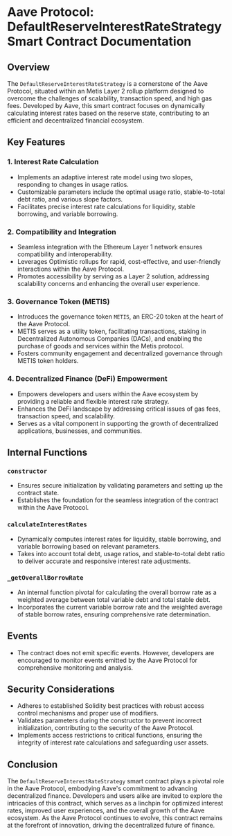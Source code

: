 # Aave Protocol: DefaultReserveInterestRateStrategy Smart Contract Documentation

## Overview
The `DefaultReserveInterestRateStrategy` is a cornerstone of the Aave Protocol, situated within an Metis Layer 2 rollup platform designed to overcome the challenges of scalability, transaction speed, and high gas fees. Developed by Aave, this smart contract focuses on dynamically calculating interest rates based on the reserve state, contributing to an efficient and decentralized financial ecosystem.

## Key Features
### 1. Interest Rate Calculation
   - Implements an adaptive interest rate model using two slopes, responding to changes in usage ratios.
   - Customizable parameters include the optimal usage ratio, stable-to-total debt ratio, and various slope factors.
   - Facilitates precise interest rate calculations for liquidity, stable borrowing, and variable borrowing.

### 2. Compatibility and Integration
   - Seamless integration with the Ethereum Layer 1 network ensures compatibility and interoperability.
   - Leverages Optimistic rollups for rapid, cost-effective, and user-friendly interactions within the Aave Protocol.
   - Promotes accessibility by serving as a Layer 2 solution, addressing scalability concerns and enhancing the overall user experience.

### 3. Governance Token (METIS)
   - Introduces the governance token `METIS`, an ERC-20 token at the heart of the Aave Protocol.
   - METIS serves as a utility token, facilitating transactions, staking in Decentralized Autonomous Companies (DACs), and enabling the purchase of goods and services within the Metis protocol.
   - Fosters community engagement and decentralized governance through METIS token holders.

### 4. Decentralized Finance (DeFi) Empowerment
   - Empowers developers and users within the Aave ecosystem by providing a reliable and flexible interest rate strategy.
   - Enhances the DeFi landscape by addressing critical issues of gas fees, transaction speed, and scalability.
   - Serves as a vital component in supporting the growth of decentralized applications, businesses, and communities.

## Internal Functions
### `constructor`
   - Ensures secure initialization by validating parameters and setting up the contract state.
   - Establishes the foundation for the seamless integration of the contract within the Aave Protocol.

### `calculateInterestRates`
   - Dynamically computes interest rates for liquidity, stable borrowing, and variable borrowing based on relevant parameters.
   - Takes into account total debt, usage ratios, and stable-to-total debt ratio to deliver accurate and responsive interest rate adjustments.

### `_getOverallBorrowRate`
   - An internal function pivotal for calculating the overall borrow rate as a weighted average between total variable debt and total stable debt.
   - Incorporates the current variable borrow rate and the weighted average of stable borrow rates, ensuring comprehensive rate determination.

## Events
   - The contract does not emit specific events. However, developers are encouraged to monitor events emitted by the Aave Protocol for comprehensive monitoring and analysis.

## Security Considerations
   - Adheres to established Solidity best practices with robust access control mechanisms and proper use of modifiers.
   - Validates parameters during the constructor to prevent incorrect initialization, contributing to the security of the Aave Protocol.
   - Implements access restrictions to critical functions, ensuring the integrity of interest rate calculations and safeguarding user assets.

## Conclusion
The `DefaultReserveInterestRateStrategy` smart contract plays a pivotal role in the Aave Protocol, embodying Aave's commitment to advancing decentralized finance. Developers and users alike are invited to explore the intricacies of this contract, which serves as a linchpin for optimized interest rates, improved user experiences, and the overall growth of the Aave ecosystem. As the Aave Protocol continues to evolve, this contract remains at the forefront of innovation, driving the decentralized future of finance.